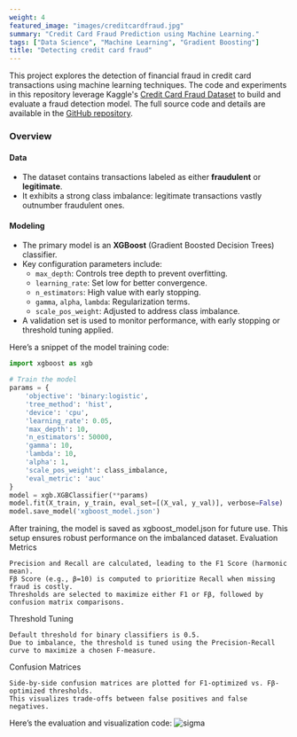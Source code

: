 ```yaml
---
weight: 4
featured_image: "images/creditcardfraud.jpg"
summary: "Credit Card Fraud Prediction using Machine Learning."
tags: ["Data Science", "Machine Learning", "Gradient Boosting"]
title: "Detecting credit card fraud"
---
```


This project explores the detection of financial fraud in credit card transactions using machine learning techniques. The code and experiments in this repository leverage Kaggle's [Credit Card Fraud Dataset](https://www.kaggle.com/mlg-ulb/creditcardfraud) to build and evaluate a fraud detection model. The full source code and details are available in the [GitHub repository](https://github.com/adamrehmanml/fraud-detection).

### Overview

#### Data
- The dataset contains transactions labeled as either **fraudulent** or **legitimate**.
- It exhibits a strong class imbalance: legitimate transactions vastly outnumber fraudulent ones.

#### Modeling
- The primary model is an **XGBoost** (Gradient Boosted Decision Trees) classifier.
- Key configuration parameters include:
  - `max_depth`: Controls tree depth to prevent overfitting.
  - `learning_rate`: Set low for better convergence.
  - `n_estimators`: High value with early stopping.
  - `gamma`, `alpha`, `lambda`: Regularization terms.
  - `scale_pos_weight`: Adjusted to address class imbalance.
- A validation set is used to monitor performance, with early stopping or threshold tuning applied.

Here’s a snippet of the model training code:

```python
import xgboost as xgb

# Train the model
params = {
    'objective': 'binary:logistic',
    'tree_method': 'hist',
    'device': 'cpu',
    'learning_rate': 0.05,
    'max_depth': 10,
    'n_estimators': 50000,
    'gamma': 10,
    'lambda': 10,
    'alpha': 1,
    'scale_pos_weight': class_imbalance,
    'eval_metric': 'auc'
}
model = xgb.XGBClassifier(**params)
model.fit(X_train, y_train, eval_set=[(X_val, y_val)], verbose=False)
model.save_model('xgboost_model.json')
```

After training, the model is saved as xgboost_model.json for future use. This setup ensures robust performance on the imbalanced dataset.
Evaluation Metrics

    Precision and Recall are calculated, leading to the F1 Score (harmonic mean).
    Fβ Score (e.g., β=10) is computed to prioritize Recall when missing fraud is costly.
    Thresholds are selected to maximize either F1 or Fβ, followed by confusion matrix comparisons.

Threshold Tuning

    Default threshold for binary classifiers is 0.5.
    Due to imbalance, the threshold is tuned using the Precision-Recall curve to maximize a chosen F-measure.

Confusion Matrices

    Side-by-side confusion matrices are plotted for F1-optimized vs. Fβ-optimized thresholds.
    This visualizes trade-offs between false positives and false negatives.

Here’s the evaluation and visualization code:
![sigma](/images/confusion_matrix.png)
